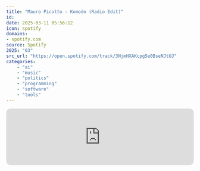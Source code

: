 ```yaml
---
title: "Mauro Picotto - Komodo (Radio Edit)"
id: 
date: 2025-03-11 05:56:12
icon: spotify
domains:
- spotify.com
source: Spotify
2025: "03"
src_url: "https://open.spotify.com/track/3NjmHXAKcpg5e0BseNJtUJ"
categories:
    - "ai"
    - "music"
    - "politics"
    - "programming"
    - "software"
    - "tools"
---
```

<iframe style="border-radius: 12px" width="100%" height="152" title="Spotify Embed: Komodo (Radio Edit)" frameborder="0" allowfullscreen allow="autoplay; clipboard-write; encrypted-media; fullscreen; picture-in-picture" loading="lazy" src="https://open.spotify.com/embed/track/3NjmHXAKcpg5e0BseNJtUJ?utm_source=oembed"></iframe>
